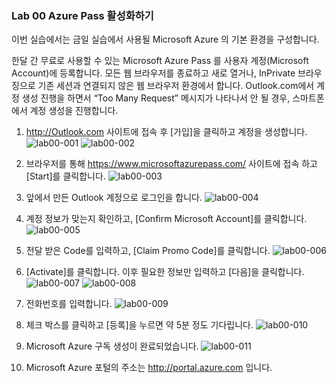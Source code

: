 ### Lab 00 Azure Pass 활성화하기

이번 실습에서는 금일 실습에서 사용될 Microsoft Azure 의 기본 환경을 구성합니다.

한달 간 무료로 사용할 수 있는 Microsoft Azure Pass 를 사용자 계정(Microsoft Account)에 등록합니다.
모든 웹 브라우저를 종료하고 새로 열거나, InPrivate 브라우징으로 기존 세션과 연결되지 않은 웹 브라우저 환경에서 합니다. 
Outlook.com에서 계정 생성 진행을 하면서 “Too Many Request” 메시지가 나타나서 안 될 경우, 스마트폰에서 계정 생성을 진행합니다.

1. http://Outlook.com 사이트에 접속 후 [가입]을 클릭하고 계정을 생성합니다.
![lab00-001](https://user-images.githubusercontent.com/46337910/50626906-55b41900-0f74-11e9-8329-da5f2f6d489e.jpg)
![lab00-002](https://user-images.githubusercontent.com/46337910/50626907-55b41900-0f74-11e9-9352-d745cda80d98.jpg)

2. 브라우저를 통해 https://www.microsoftazurepass.com/ 사이트에 접속 하고 [Start]를 클릭합니다.
![lab00-003](https://user-images.githubusercontent.com/46337910/50626908-564caf80-0f74-11e9-8da1-0d9535c1d1c1.jpg)

3. 앞에서 만든 Outlook 계정으로 로그인을 합니다.
![lab00-004](https://user-images.githubusercontent.com/46337910/50626909-564caf80-0f74-11e9-889d-94bff9fe6512.jpg)

4. 계정 정보가 맞는지 확인하고, [Confirm Microsoft Account]를 클릭합니다.
![lab00-005](https://user-images.githubusercontent.com/46337910/50626910-564caf80-0f74-11e9-9083-f91d3c85369d.jpg)

5. 전달 받은 Code를 입력하고, [Claim Promo Code]를 클릭합니다.
![lab00-006](https://user-images.githubusercontent.com/46337910/50626911-564caf80-0f74-11e9-917a-6ea08899d657.jpg)

6. [Activate]를 클릭합니다. 이후 필요한 정보만 입력하고 [다음]을 클릭합니다.
![lab00-007](https://user-images.githubusercontent.com/46337910/50626912-56e54600-0f74-11e9-8114-cf7a88891ce1.jpg)
![lab00-008](https://user-images.githubusercontent.com/46337910/50626913-56e54600-0f74-11e9-8775-ba12e4e80cf0.jpg)

7. 전화번호를 입력합니다.
![lab00-009](https://user-images.githubusercontent.com/46337910/50626914-56e54600-0f74-11e9-9478-bf43d84fe59a.jpg)

8. 체크 박스를 클릭하고 [등록]을 누르면 약 5분 정도 기다립니다.
![lab00-010](https://user-images.githubusercontent.com/46337910/50626915-56e54600-0f74-11e9-856b-e8aa8217951d.jpg)

9. Microsoft Azure 구독 생성이 완료되었습니다. 
![lab00-011](https://user-images.githubusercontent.com/46337910/50626916-577ddc80-0f74-11e9-84bb-5cc8a7139593.jpg)

10. Microsoft Azure 포털의 주소는 http://portal.azure.com 입니다.
